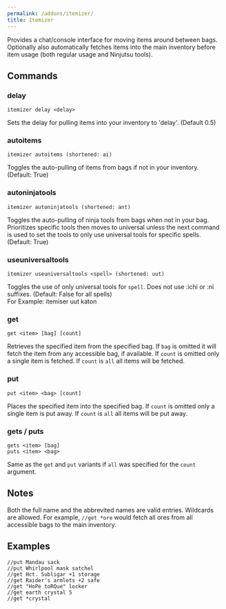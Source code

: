 ```yaml
---
permalink: /addons/itemizer/
title: Itemizer
---
```


Provides a chat/console interface for moving items around between bags. Optionally also automatically fetches items into the main inventory before item usage (both regular usage and Ninjutsu tools).

## Commands

### delay
```
itemizer delay <delay>
```

Sets the delay for pulling items into your inventory to 'delay'. (Default 0.5)

### autoitems
```
itemizer autoitems (shortened: ai)
```

Toggles the auto-pulling of items from bags if not in your inventory. (Default: True)

### autoninjatools
```
itemizer autoninjatools (shortened: ant)
```

Toggles the auto-pulling of ninja tools from bags when not in your bag. Prioritizes specific tools then moves to universal unless the next command is used to set the tools to only use universal tools for specific spells. (Default: True)

### useuniversaltools
```
itemizer useuniversaltools <spell> (shortened: uut)
```

Toggles the use of only universal tools for `spell`. Does not use :ichi or :ni suffixes. (Default: False for all spells)  
For Example:  itemiser uut katon

### get
```
get <item> [bag] [count]
```

Retrieves the specified item from the specified bag. If `bag` is omitted it will fetch the item from any accessible bag, if available. If `count` is omitted only a single item is fetched. If `count` is `all` all items will be fetched.

### put
```
put <item> <bag> [count]
```

Places the specified item into the specified bag. If `count` is omitted only a single item is put away. If `count` is `all` all items will be put away.

### gets / puts
```
gets <item> [bag]
puts <item> <bag>
```

Same as the `get` and `put` variants if `all` was specified for the `count` argument.

## Notes

Both the full name and the abbrevited names are valid entries. Wildcards are allowed. For example, `//get *ore` would fetch all ores from all accessible bags to the main inventory.

## Examples

```
//put Mandau sack
//put Whirlpool mask satchel
//get Hct. Subligar +1 storage
//get Raider's armlets +2 safe
//get "HoPe toRQue" locker
//get earth crystal 5
//get *crystal
```